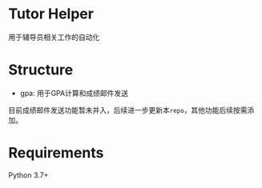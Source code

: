 # Tutor Helper

用于辅导员相关工作的自动化

# Structure

* gpa: 用于GPA计算和成绩邮件发送

目前成绩邮件发送功能暂未并入，后续进一步更新本`repo`，其他功能后续按需添加。

# Requirements

Python 3.7+
